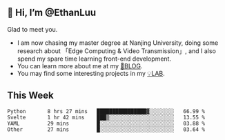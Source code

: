 ## 👋 Hi, I’m @EthanLuu

Glad to meet you.

- I am now chasing my master degree at Nanjing University, doing some research about 「Edge Computing & Video Transmission」, and I also spend my spare time learning front-end development.
- You can learn more about me at my [📝BLOG](https://blog.ethanloo.cn).
- You may find some interesting projects in my [💡LAB](https://lab.ethanloo.cn).

## This Week
<!--START_SECTION:waka-->

```text
Python       8 hrs 27 mins   ████████████████▓░░░░░░░░   66.99 %
Svelte       1 hr 42 mins    ███▒░░░░░░░░░░░░░░░░░░░░░   13.55 %
YAML         29 mins         █░░░░░░░░░░░░░░░░░░░░░░░░   03.88 %
Other        27 mins         █░░░░░░░░░░░░░░░░░░░░░░░░   03.64 %
```

<!--END_SECTION:waka-->
